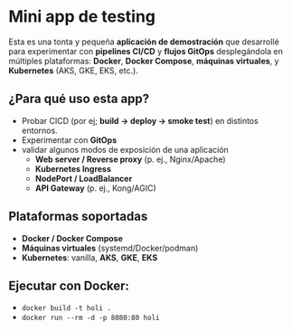 # Mini app de testing 

Esta es una tonta y pequeña **aplicación de demostración** que desarrollé para experimentar con **pipelines CI/CD** y **flujos GitOps** desplegándola en múltiples plataformas: **Docker**, **Docker Compose**, **máquinas virtuales**, y **Kubernetes** (AKS, GKE, EKS, etc.).  


## ¿Para qué uso esta app?
- Probar CICD (por ej; **build → deploy → smoke test**) en distintos entornos.
- Experimentar con **GitOps** 
- validar algunos modos de exposición de una aplicación
  + **Web server / Reverse proxy** (p. ej., Nginx/Apache)
  + **Kubernetes Ingress**
  + **NodePort / LoadBalancer**
  + **API Gateway** (p. ej., Kong/AGIC)

## Plataformas soportadas
- **Docker / Docker Compose**
- **Máquinas virtuales** (systemd/Docker/podman)
- **Kubernetes**: vanilla, **AKS**, **GKE**, **EKS**

## Ejecutar con Docker:
- `docker build -t holi .`
- `docker run --rm -d -p 8080:80 holi`